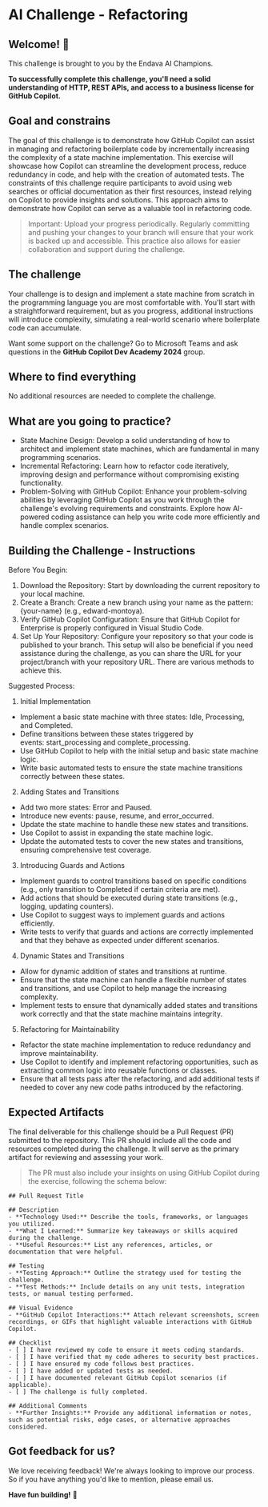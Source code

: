 # AI Challenge - Refactoring

## Welcome! 👋

This challenge is brought to you by the Endava AI Champions.

**To successfully complete this challenge, you'll need a solid understanding of HTTP, REST APIs, and access to a business license for GitHub Copilot.**

## Goal and constrains

The goal of this challenge is to demonstrate how GitHub Copilot can assist in managing and refactoring boilerplate code by incrementally increasing the complexity of a state machine implementation. This exercise will showcase how Copilot can streamline the development process, reduce redundancy in code, and help with the creation of automated tests. The constraints of this challenge require participants to avoid using web searches or official documentation as their first resources, instead relying on Copilot to provide insights and solutions. This approach aims to demonstrate how Copilot can serve as a valuable tool in refactoring code.

> Important: Upload your progress periodically. Regularly committing and pushing your changes to your branch will ensure that your work is backed up and accessible. This practice also allows for easier collaboration and support during the challenge.

## The challenge

Your challenge is to design and implement a state machine from scratch in the programming language you are most comfortable with. You'll start with a straightforward requirement, but as you progress, additional instructions will introduce complexity, simulating a real-world scenario where boilerplate code can accumulate.

Want some support on the challenge? Go to Microsoft Teams and ask questions in the **GitHub Copilot Dev Academy 2024** group.

## Where to find everything

No additional resources are needed to complete the challenge.

## What are you going to practice?
- State Machine Design: Develop a solid understanding of how to architect and implement state machines, which are fundamental in many programming scenarios.
- Incremental Refactoring: Learn how to refactor code iteratively, improving design and performance without compromising existing functionality.
- Problem-Solving with GitHub Copilot: Enhance your problem-solving abilities by leveraging GitHub Copilot as you work through the challenge's evolving requirements and constraints. Explore how AI-powered coding assistance can help you write code more efficiently and handle complex scenarios.

## Building the Challenge - Instructions

Before You Begin:

1. Download the Repository: Start by downloading the current repository to your local machine.
2. Create a Branch: Create a new branch using your name as the pattern: {your-name} (e.g., edward-montoya).
3. Verify GitHub Copilot Configuration: Ensure that GitHub Copilot for Enterprise is properly configured in Visual Studio Code.
4. Set Up Your Repository: Configure your repository so that your code is published to your branch. This setup will also be beneficial if you need assistance during the challenge, as you can share the URL for your project/branch with your repository URL. There are various methods to achieve this.

Suggested Process:

1. Initial Implementation
- Implement a basic state machine with three states: Idle, Processing, and Completed. 
- Define transitions between these states triggered by events: start_processing and complete_processing. 
- Use GitHub Copilot to help with the initial setup and basic state machine logic.
- Write basic automated tests to ensure the state machine transitions correctly between these states.
2. Adding States and Transitions
- Add two more states: Error and Paused. 
- Introduce new events: pause, resume, and error_occurred. 
- Update the state machine to handle these new states and transitions.
- Use Copilot to assist in expanding the state machine logic.
- Update the automated tests to cover the new states and transitions, ensuring comprehensive test coverage.
3. Introducing Guards and Actions
- Implement guards to control transitions based on specific conditions (e.g., only transition to Completed if certain criteria are met).
- Add actions that should be executed during state transitions (e.g., logging, updating counters).
- Use Copilot to suggest ways to implement guards and actions efficiently.
- Write tests to verify that guards and actions are correctly implemented and that they behave as expected under different scenarios.
4. Dynamic States and Transitions
- Allow for dynamic addition of states and transitions at runtime.
- Ensure that the state machine can handle a flexible number of states and transitions, and use Copilot to help manage the increasing complexity.
- Implement tests to ensure that dynamically added states and transitions work correctly and that the state machine maintains integrity.
5. Refactoring for Maintainability
- Refactor the state machine implementation to reduce redundancy and improve maintainability.
- Use Copilot to identify and implement refactoring opportunities, such as extracting common logic into reusable functions or classes.
- Ensure that all tests pass after the refactoring, and add additional tests if needed to cover any new code paths introduced by the refactoring.

## Expected Artifacts

The final deliverable for this challenge should be a Pull Request (PR) submitted to the repository. This PR should include all the code and resources completed during the challenge. It will serve as the primary artifact for reviewing and assessing your work.

> The PR must also include your insights on using GitHub Copilot during the exercise, following the schema below:


```
## Pull Request Title

## Description
- **Technology Used:** Describe the tools, frameworks, or languages you utilized.
- **What I Learned:** Summarize key takeaways or skills acquired during the challenge.
- **Useful Resources:** List any references, articles, or documentation that were helpful.

## Testing
- **Testing Approach:** Outline the strategy used for testing the challenge.
- **Test Methods:** Include details on any unit tests, integration tests, or manual testing performed.

## Visual Evidence
- **GitHub Copilot Interactions:** Attach relevant screenshots, screen recordings, or GIFs that highlight valuable interactions with GitHub Copilot.

## Checklist
- [ ] I have reviewed my code to ensure it meets coding standards.
- [ ] I have verified that my code adheres to security best practices.
- [ ] I have ensured my code follows best practices.
- [ ] I have added or updated tests as needed.
- [ ] I have documented relevant GitHub Copilot scenarios (if applicable).
- [ ] The challenge is fully completed.

## Additional Comments
- **Further Insights:** Provide any additional information or notes, such as potential risks, edge cases, or alternative approaches considered.
```

## Got feedback for us?

We love receiving feedback! We're always looking to improve our process. So if you have anything you'd like to mention, please email us.

**Have fun building!** 🚀

